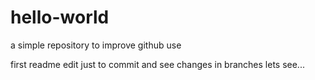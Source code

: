 # hello-world
a simple repository to improve github use

first readme edit
just to commit and see changes in branches
lets see... 
